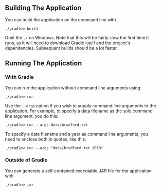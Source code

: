 ## Building The Application

You can build the application on the command line with

    ./gradlew build

Omit the `./` on Windows.  Note that this will be fairly slow the first
time it runs, as it will need to download Gradle itself and the project's
dependencies.  Subsequent builds should be a lot faster.

## Running The Application

### With Gradle  

You can run the application without command line arguments using:

    ./gradlew run


Use the `--args` option if you wish to supply command line arguments to
the application.  For example, to specify a data filename as the sole
command line argument, you do this:

    ./gradlew run --args data/bradford.txt

To specify a data filename and a year as command line arguments, you
need to enclose both in quotes, like this:

    ./gradlew run --args "data/bradford.txt 2018"

### Outside of Gradle

You can generate a self-contained executable JAR file for the application
with

    ./gradlew jar

